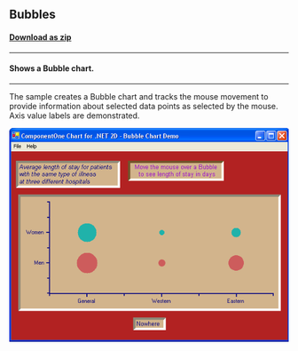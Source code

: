 ## Bubbles
#### [Download as zip](https://grapecity.github.io/DownGit/#/home?url=https://github.com/GrapeCity/ComponentOne-WinForms-Samples/tree/master/NetFramework\Charts\CS\Bubbles)
____
#### Shows a Bubble chart.
____
The sample creates a Bubble chart and tracks the mouse movement to provide information about selected data points as selected by the mouse.
Axis value labels are demonstrated.

![screenshot](screenshot.PNG)
